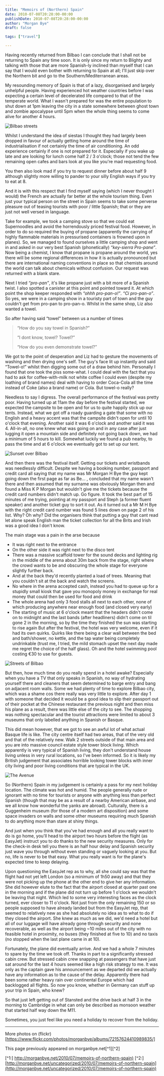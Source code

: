 ```yaml
---
title: "Memoirs of (Northern) Spain"
date: 2010-07-08T20:28:00-00:00
publishDate: 2010-07-08T20:28:00-00:00
author: "Morgan Bye"
draft: false

tags: ["travel"]

---
```


Having recently returned from Bilbao I can conclude that I shall not be returning to Spain any time soon. It is only since my return to Blighty and talking with those that are more Spanish-ly inclined than myself that I can say that I would even bother with returning to Spain at all; I'll just skip over the Northern bit and go to the Southern/Mediterranean areas.

My resounding memory of Spain is that of a lazy, disorganised and largely unhelpful people. Having experienced hot weather countries before I was expecting a certain level of decelerated life compared to that of the temperate world. What I wasn't prepared for was the entire population to shut down at 1pm leaving the city in a state somewhere between ghost town and zombie apocalypse until 5pm when the whole thing seems to come alive for another 4 hours.

![Bilbao streets](https://live.staticflickr.com/4114/4808141853_682837de7b_n.jpg)

Whilst I understand the idea of siestas I thought they had largely been dropped in favour of actually getting home around the time of industrialisation if not certainly the time of air conditioning. An odd experience certainly if one is not prepared for it. Especially if you wake up late and are looking for lunch come half 2 / 3 o'clock; those not tend the few remaining open cafes and bars look at you like you're mad requesting food.

You then also look mad if you try to request dinner before about half 9 although slightly more willing to pander to your silly English ways if you try to eat at 8.

And it is with this respect that I find myself saying (which I never thought I would) the French are actually far better at the whole tourism thing. Even just your typical person on the street in Spain seems to take some perverse pleasure out of teasing tourists with poor / little Spanish; that or they are just not well versed in language.

Take for example, we took a camping stove so that we could eat Supernoodles and avoid the horrendously priced festival food. However, in order to do so required the buying of propane (apparently the carrying of highly flammable materials in pressurised containers is frowned upon in planes). So, we managed to found ourselves a little camping shop and went in and asked in our very best Spanish (phonetically) *“key-sierra Pro-pane”*. Now being a chemist, I know that propane is propane around the world, yes there will be some regional differences in how it is actually pronounced but there are international naming conventions in place so that chemists around the world can talk about chemicals without confusion. Our request was returned with a blank stare.

Next I tried *“pro-pan”*, it's like propane just with a bit more of a Spanish twist. I also spotted a canister at this point and pointed toward it. At which point the shop keeper responded with *“ohhh pro-pan-o!”*. *“Ci pro-pan-o”*. So yes, we were in a camping show in a touristy part of town and the guy couldn't get from pro-pan to pro-pan-o. Whilst in the same shop, Liz also wanted a towel.

So after having said “towel” between us a number of times

> “How do you say towel in Spanish?”
>
> “I dont know, towel? Towel?”
>
> “How do you even demonstrate towel?”

We got to the point of desperation and Liz had to gesture the movements of washing and then drying one's self. The guy's face lit up instantly and said “Towel-o!” whilst then digging some out of a draw behind him. Personally I found that one took the piss some-what. I could deal with the fact that you had to ask for coffee-with-milk not white coffee I could even (despite my loathing of brand names) deal with having to order Coca-Cola all the time instead of Coke (also a brand name) or Cola. But towel-o really?

Needless to say I digress. The overall performance of the festival was pretty poor. Having turned up at 11am the day before the festival started, we expected the campsite to be open and for us to quite happily stick up our tents. Instead, what we got off a roady guarding a gate that some with no English and a heavy accent was that the campsite didn't open for until 10 o'clock that evening. Another said it was 6 o'clock and another said it was 4. All-in-all, no one knew what was going on and in any case after just lugging it open a mountain side and definitely not going back down, we had a minimum of 5 hours to kill. Somewhat luckily we found a pub nearby, to pass the time and at 6 o'clock we eventually got to set up our tent.

![Sunset over Bilbao](https://live.staticflickr.com/4081/4808795674_9652c3ecda_n.jpg)

And then there was the festival itself. Getting our tickets and wristbands was needlessly difficult. Despite we having a booking number, passport and credit card all saying that my name was Mr Morgan H Bye the guy kept going down the first page as far as Be... , concluded that my name wasn't there and then assumed that my surname was obviously Morgan then and found a Miss K P Morgan but wouldn't give me the tickets because the credit card numbers didn't match up. Go figure. It took the best part of 15 minutes of me trying, pointing at my passport and Steph (a former fluent speaker) and another ticket guy to sort it out. As it turned out a Mr M H Bye with the right credit card number was found 5 lines down on page 2 of his list. Why? Oh why? Did the organisers think that putting a guy that cant read let alone speak English man the ticket collection for all the Brits and Irish was a good idea I don't know.

The main stage was a pain in the arse because

- It was right next to the entrance
- On the other side it was right next to the disco tent
- There was a massive scaffold tower for the sound decks and lighting rig in the middle of the arena about 30m back from the stage, right where the crowd wants to be and obscuring the whole stage for everyone slightly further back.
- And at the back they'd recently planted a load of trees. Meaning that you couldn't sit at the back and watch the screens.
- No where in the arena accepted cash, instead you had to queue up for a stupidly small kiosk that gave you monopoly money in exchange for real money that could then be used for food and drink
- The whole arena had only 3 food stalls all next to each other, none of which producing anywhere near enough food (and closed very early)
- The starting of music at 6 o'clock meant that the headers didn't come on to midnight and the last bands (after headliners) didn't come on til gone 2 in the morning, so by the time they finished the sun was starting to rise again
But after the festival, the hotel was very welcome, even if it had its own quirks. Quirks like there being a clear wall between the bed and bath/shower, no kettle, and the tap water being completely undrinkable (trust me, I tried, the mild stomach upset the next day made me regret the choice of the half glass). Oh and the hotel swimming pool costing €30 to use for guests.

![Streets of Bilbao](https://live.staticflickr.com/4114/4808810800_bbfcb4a6f3_n.jpg)

But then, how much time do you really spend in a hotel awake? Especially when you have a TV that only speaks in Spanish, no way of hydrating yourself there and cleaners that seem determined to barge entry and bang on adjacent room walls. Some we had plenty of time to explore Bilbao city, which was a shame cos there really was very little to explore. After day 1 with someone that decided it would be a good idea to slip their passport out of their pocket at the Chinese restaurant the previous night and then miss his plane as a result, there was little else of the city to see. The shopping was nothing spectacular and the tourist attractions were limited to about 3 museums that only labelled anything in Spanish or Basque.

This did mean however, that we got to see an awful lot of what actual Basque life is like. The city centre itself had two areas, that of the very old and that of the relatively new. Walk 2 streets outside of that main area and you are into massive council estate style tower block living. Which apparently is very typical of Spanish living, they don't understand house living unless in very rural locations, so I've been informed. So it is likely my British judgement that associates horrible looking tower blocks with inner city living and poor living conditions that are typical in the UK.

![The Avenue](https://live.staticflickr.com/4115/4808307081_97ccd22a00_n.jpg)

So (Northern) Spain in my judgement is certainly a pass for my next holiday location. The climate was hot and humid. The people generally rude or ignorant with no time for tourists or anyone with anything less than perfect Spanish (though that may be as a result of a nearby American airbase, and we all know how wonderful the yanks are abroad). Culturally, there is a Guggenheim museum (for those of a modern art disposition) and some space invaders on walls and some other museums requiring much Spanish to do anything more than stare at shiny things.

And just when you think that you've had enough and all you really want to do is go home, you'll head to the airport two hours before the flight (as EasyJet) instruct you to do thanks to the new security measures. Only for the check-in desk tell you there is an half hour delay and Spanish security just wave you through without even standing or vaguely looking at you. But no, life is never to be that easy. What you really want is for the plane's expected time to keep delaying.

Upon questioning the EasyJet rep as to why, all she could say was that the flight had not yet left London (so a minimum of 1h50 away) and that they were not picking up the phone at the other end to give her any information. She did however elute to the fact that the airport closed at quarter past one in the morning and if the plane did not turn up before 1 o'clock we wouldn't be leaving that night. Which led to some very interesting faces as the clock turned, ever closer to 11 o'clock. Not just from the only remaining 150 or so people supposed to have already landed but from the EasyJet rep, that seemed to relatively new as she had absolutely no idea as to what to do if they closed the airport. She knew as much as we did, we'd need a hotel but all of our luggage will have already gone through security and none recoverable, as well as the airport being ~10 miles out of the city with no feasible hotel in proximity, no buses (they finished at five to 10) and no taxis (no stopped when the last plane came in at 10).

Fortunately, the plane did eventually arrive. And we had a whole 7 minutes to spare by the time we took off. Thanks in part to a significantly stressed cabin crew. But stressed cabin crew snapping at passengers that have just sat around for the last 4 hours seemed like a high risk strategy to me. It was only as the captain gave his announcement as we departed did we actually have any information as to the cause of the delay. Apparently there had been some rather heavy rain over continental Europe which had backlogged all flights. So now you know, whether in Germany can stuff up your trip in Spain, who knew?

So that just left getting out of Stansted and the drive back at half 3 in the morning to Cambridge in what can only be described as monsoon weather that started half way down the M11.

Sometimes, you just feel like you need a holiday to recover from the holiday.



----
More photos on (flickr)[https://www.flickr.com/photos/morganbye/albums/72157624410989835/]


This page previously appeared on morganbye.net[^1][^2]

[^1:] [http://morganbye.net/2010/07/memoirs-of-northern-spain)](http://morganbye.net/2010/07/memoirs-of-northern-spain)
[^2:] [http://morganbye.net/uncategorized/2010/07/memoirs-of-northern-spain](http://morganbye.net/uncategorized/2010/07/memoirs-of-northern-spain)
